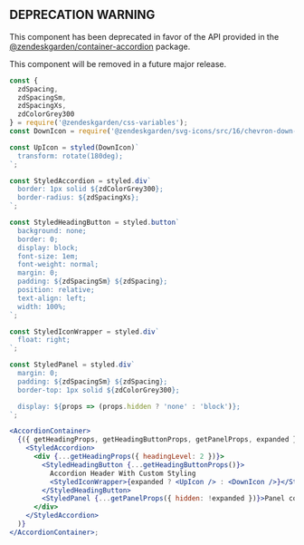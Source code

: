 ## DEPRECATION WARNING

This component has been deprecated in favor of the API provided in the
[@zendeskgarden/container-accordion](https://www.npmjs.com/package/@zendeskgarden/container-accordion)
package.

This component will be removed in a future major release.

```jsx static
const {
  zdSpacing,
  zdSpacingSm,
  zdSpacingXs,
  zdColorGrey300
} = require('@zendeskgarden/css-variables');
const DownIcon = require('@zendeskgarden/svg-icons/src/16/chevron-down-fill.svg').default;

const UpIcon = styled(DownIcon)`
  transform: rotate(180deg);
`;

const StyledAccordion = styled.div`
  border: 1px solid ${zdColorGrey300};
  border-radius: ${zdSpacingXs};
`;

const StyledHeadingButton = styled.button`
  background: none;
  border: 0;
  display: block;
  font-size: 1em;
  font-weight: normal;
  margin: 0;
  padding: ${zdSpacingSm} ${zdSpacing};
  position: relative;
  text-align: left;
  width: 100%;
`;

const StyledIconWrapper = styled.div`
  float: right;
`;

const StyledPanel = styled.div`
  margin: 0;
  padding: ${zdSpacingSm} ${zdSpacing};
  border-top: 1px solid ${zdColorGrey300};

  display: ${props => (props.hidden ? 'none' : 'block')};
`;

<AccordionContainer>
  {({ getHeadingProps, getHeadingButtonProps, getPanelProps, expanded }) => (
    <StyledAccordion>
      <div {...getHeadingProps({ headingLevel: 2 })}>
        <StyledHeadingButton {...getHeadingButtonProps()}>
          Accordion Header With Custom Styling
          <StyledIconWrapper>{expanded ? <UpIcon /> : <DownIcon />}</StyledIconWrapper>
        </StyledHeadingButton>
        <StyledPanel {...getPanelProps({ hidden: !expanded })}>Panel contents</StyledPanel>
      </div>
    </StyledAccordion>
  )}
</AccordionContainer>;
```
